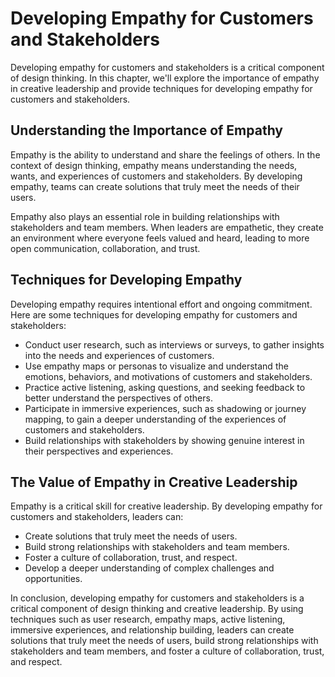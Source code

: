 # Developing Empathy for Customers and Stakeholders

Developing empathy for customers and stakeholders is a critical component of design thinking. In this chapter, we'll explore the importance of empathy in creative leadership and provide techniques for developing empathy for customers and stakeholders.

Understanding the Importance of Empathy
---------------------------------------

Empathy is the ability to understand and share the feelings of others. In the context of design thinking, empathy means understanding the needs, wants, and experiences of customers and stakeholders. By developing empathy, teams can create solutions that truly meet the needs of their users.

Empathy also plays an essential role in building relationships with stakeholders and team members. When leaders are empathetic, they create an environment where everyone feels valued and heard, leading to more open communication, collaboration, and trust.

Techniques for Developing Empathy
---------------------------------

Developing empathy requires intentional effort and ongoing commitment. Here are some techniques for developing empathy for customers and stakeholders:

* Conduct user research, such as interviews or surveys, to gather insights into the needs and experiences of customers.
* Use empathy maps or personas to visualize and understand the emotions, behaviors, and motivations of customers and stakeholders.
* Practice active listening, asking questions, and seeking feedback to better understand the perspectives of others.
* Participate in immersive experiences, such as shadowing or journey mapping, to gain a deeper understanding of the experiences of customers and stakeholders.
* Build relationships with stakeholders by showing genuine interest in their perspectives and experiences.

The Value of Empathy in Creative Leadership
-------------------------------------------

Empathy is a critical skill for creative leadership. By developing empathy for customers and stakeholders, leaders can:

* Create solutions that truly meet the needs of users.
* Build strong relationships with stakeholders and team members.
* Foster a culture of collaboration, trust, and respect.
* Develop a deeper understanding of complex challenges and opportunities.

In conclusion, developing empathy for customers and stakeholders is a critical component of design thinking and creative leadership. By using techniques such as user research, empathy maps, active listening, immersive experiences, and relationship building, leaders can create solutions that truly meet the needs of users, build strong relationships with stakeholders and team members, and foster a culture of collaboration, trust, and respect.
